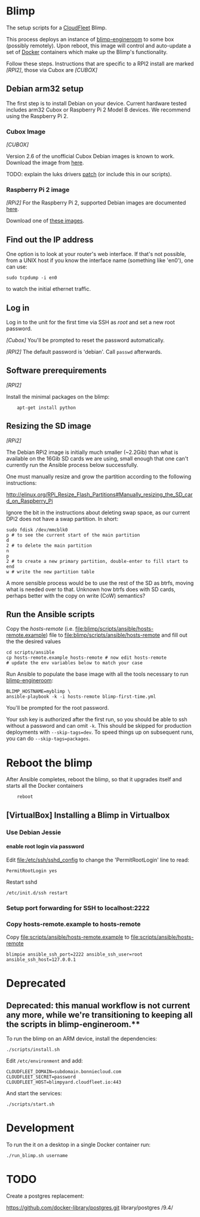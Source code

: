 Blimp
=====

The setup scripts for a [CloudFleet](https://cloudfleet.io/) Blimp.

This process deploys an instance of
[blimp-engineroom](https://github.com/cloudfleet/blimp-engineroom) to
some box (possibly remotely).  Upon reboot, this image will control
and auto-update a set of [Docker](www.docker.com) containers which
make up the Blimp's functionality.

Follow these steps.  Instructions that are specific to a RPI2 install
are marked *[RPI2]*, those via Cubox are *[CUBOX]*

## Debian arm32 setup

The first step is to install Debian on your device. Current hardware tested
includes arm32 Cubox or Raspberry Pi 2 Model B devices.
We recommend using the Raspberry Pi 2.

### Cubox Image
*[CUBOX]*

Version 2.6 of the unofficial Cubox Debian images is known to work.
Download the image from [here](http://www.armbian.com/cubox-i/).

TODO: explain the luks drivers
[patch](http://blog.soutade.fr/post/2015/08/luks-on-cubox-imx6-platform.html)
(or include this in our scripts).

### Raspberry Pi 2 image
*[RPi2]* For the Raspberry Pi 2, supported Debian images are documented
[here](http://sjoerd.luon.net/posts/2015/02/debian-jessie-on-rpi2/).

Download one of
[these images](https://images.collabora.co.uk/rpi2/).

## Find out the IP address

One option is to look at your router's web interface. If that's not possible,
from a UNIX host if you know the interface name (something like 'en0'),
one can use:

    sudo tcpdump -i en0

to watch the initial ethernet traffic.

## Log in

Log in to the unit for the first time via SSH as *root* and set a new root
password.

*[Cubox]* You'll be prompted to reset the password automatically.

*[RPI2]* The default password is 'debian'. Call `passwd` afterwards.

## Software prerequirements
*[RPI2]*

Install the minimal packages on the blimp:

        apt-get install python


## Resizing the SD image
*[RPi2]*

The Debian RPi2 image is initially much smaller (~2.2Gib) than what is
available on the 16Gib SD cards we are using, small enough that one can't
currently run the Ansible process below successfully.

One must manually resize and grow the partition according to the following
instructions:

<http://elinux.org/RPi_Resize_Flash_Partitions#Manually_resizing_the_SD_card_on_Raspberry_Pi>

Ignore the bit in the instructions about deleting swap space, as our
current DPi2 does not have a swap partition. In short:

    sudo fdisk /dev/mmcblk0
    p # to see the current start of the main partition
    d
    2 # to delete the main partition
    n
    p
    2 # to create a new primary partition, double-enter to fill start to end
    w # write the new partition table

A more sensible process would be to use the rest of the SD as btrfs,
moving what is needed over to that. Unknown how btrfs does with SD
cards, perhaps better with the copy on write (CoW) semantics?

## Run the Ansible scripts

Copy the *hosts-remote*
(i.e. <file:blimp/scripts/ansible/hosts-remote.example>) file to
<file:blimp/scripts/ansible/hosts-remote> and fill out the the
desired values

    cd scripts/ansible
    cp hosts-remote.example hosts-remote # now edit hosts-remote
    # update the env variables below to match your case

Run Ansible to populate the base image with all the tools necessary to run
[blimp-engineroom](https://github.com/cloudfleet/blimp-engineroom):

    BLIMP_HOSTNAME=myblimp \
    ansible-playbook -k -i hosts-remote blimp-first-time.yml

You'll be prompted for the root password.

Your ssh key is authorized after the first run, so you should be able to ssh
without a password and can omit `-k`. This should be skipped for production
deployments with `--skip-tags=dev`. To speed things up on subsequent runs,
you can do `--skip-tags=packages`.


# Reboot the blimp

  After Ansible completes, reboot the blimp, so that it upgrades
  itself and starts all the Docker containers

        reboot

## [VirtualBox] Installing a Blimp in Virtualbox

### Use Debian Jessie

#### enable root login via password

Edit <file:/etc/ssh/sshd_config> to change the 'PermitRootLogin' line
to read:

    PermitRootLogin yes

Restart sshd

    /etc/init.d/ssh restart


### Setup port forwarding for SSH to localhost:2222
### Copy hosts-remote.example to hosts-remote

Copy <file:scripts/ansible/hosts-remote.example> to <file:scripts/ansible/hosts-remote>

    blimpie ansible_ssh_port=2222 ansible_ssh_user=root ansible_ssh_host=127.0.0.1


# Deprecated

## Deprecated: this manual workflow is not current any more, while we're transitioning to keeping all the scripts in blimp-engineroom.**

To run the blimp on an ARM device, install the dependencies:

    ./scripts/install.sh

Edit `/etc/environment` and add:

    CLOUDFLEET_DOMAIN=subdomain.bonniecloud.com
    CLOUDFLEET_SECRET=password
    CLOUDFLEET_HOST=blimpyard.cloudfleet.io:443

And start the services:

    ./scripts/start.sh


# Development

To run the it on a desktop in a single Docker container run:

    ./run_blimp.sh username

# TODO

Create a postgres replacement:

https://github.com/docker-library/postgres.git library/postgres /9.4/
